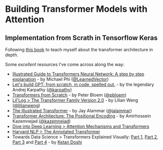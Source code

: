 # Building Transformer Models with Attention
## Implementation from Scrath in Tensorflow Keras

Following [this book](https://machinelearningmastery.com/transformer-models-with-attention/) to teach myself about the transformer architecture in depth.

Some *excellent* resources I've come across along the way:
* [Illustrated Guide to Transformers Neural Network: A step by step explanation](https://youtu.be/4Bdc55j80l8) - by Michael Phi ([@LearnedVector](https://github.com/LearnedVector))
* [Let's build GPT: from scratch, in code, spelled out.](https://youtu.be/kCc8FmEb1nY) - by the legendary Andrej Karpathy ([@karpathy](https://github.com/karpathy))
* [Transformers from Scratch](https://peterbloem.nl/blog/transformers) - by Peter Bloem ([@pbloem](https://github.com/pbloem))
* [Lil'Log > The Transformer Family Version 2.0](https://lilianweng.github.io/posts/2023-01-27-the-transformer-family-v2/) - by Lilian Weng ([@lilianweng](https://github.com/lilianweng))
* [The Illustrated Transformer](http://jalammar.github.io/illustrated-transformer/) - by Jay Alammar ([@jalammar](https://jalammar.github.io/))
* [Transformer Architecture: The Positional Encoding](https://kazemnejad.com/blog/transformer_architecture_positional_encoding/) - by Amirhossein Kazemnejad ([@kazemnejad](https://github.com/kazemnejad))
* [Dive into Deep Learning > Attention Mechanisms and Transformers](https://d2l.ai/chapter_attention-mechanisms-and-transformers/index.html)
* [Harvard NLP > The Annotated Transformer](http://nlp.seas.harvard.edu/2018/04/03/attention.html)
* Towards Data Science > Transformers Explained Visually: [Part 1](https://towardsdatascience.com/transformers-explained-visually-part-1-overview-of-functionality-95a6dd460452), [Part 2](https://towardsdatascience.com/transformers-explained-visually-part-2-how-it-works-step-by-step-b49fa4a64f34), [Part 3](https://towardsdatascience.com/transformers-explained-visually-part-3-multi-head-attention-deep-dive-1c1ff1024853) and [Part 4](https://towardsdatascience.com/transformers-explained-visually-not-just-how-but-why-they-work-so-well-d840bd61a9d3) - by [Ketan Doshi](https://ketanhdoshi.medium.com/)
